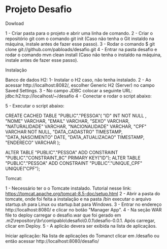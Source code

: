 # Projeto Desafio

Dowload

1 - Criar pasta para o projeto e abrir uma linha de comando.
2 - Criar o repositório git com o comando git init (Caso não tenha o Git instaldo na máquina, instale antes de fazer esse passo).
3 - Rodar o comando $ git clone git://github.com/pabloads/desafio.git
4 - Entrar na pasta desafio e rodar o comando mvn clean install (Caso não tenha o instaldo na máquina, instale antes de fazer esse passo).

Instalação

Banco de dados H2:
1- Instalar o H2 caso, não tenha instalado. 
2 - Ao acessar http://localhost:8082/, escolher Generic H2 (Server) no campo Saved Settings.
3 - No campo JDBC colocar a seguinte URL: jdbc:h2:tcp://localhost/~/desafio
4 - Conectar e rodar o script abaixo:

5 - Executar o script abaixo:

CREATE CACHED TABLE "PUBLIC"."PESSOA"(
    "ID" INT  NOT NULL ,
    "NOME" VARCHAR,
    "EMAIL" VARCHAR,
    "SEXO" VARCHAR,
    "NATURALIDADE" VARCHAR,
    "NACIONALIDADE" VARCHAR,
    "CPF" VARCHAR NOT NULL,
    "DATA_CADASTRO" TIMESTAMP,
    "DATA_NASCIMENTO" DATE,
    "DATA_ATUALIZACAO" TIMESTAMP,
    "ENDERECO" VARCHAR
);

ALTER TABLE "PUBLIC"."PESSOA" ADD CONSTRAINT "PUBLIC"."CONSTRAINT_8C" PRIMARY KEY("ID");
ALTER TABLE "PUBLIC"."PESSOA" ADD CONSTRAINT "PUBLIC"."UNIQUE_CPF" UNIQUE("CPF");



Tomcat:

1 - Necessário ter o o Tomcate instalado. Tutorial nesse link: https://tomcat.apache.org/tomcat-8.5-doc/setup.html
2 - Abrir a pasta do tomcate, onde foi feita a instalação e na pasta /bin executar o arquivo startup.sh para Linux ou startup.bat para Windows.
3 - Entrar no endereço http://localhost:8080/ e clicar no botão "Manager App". 
4 - Na seção WAR file to deploy carregar o desafio.war que foi gerado em .m2\repository\br\com\pablo\desafio\0.0.1\desafio-0.0.1. Após carregar, clicar em Deploy.
5 - A aplicão devera ser exibida na lista de aplicaçãos.

Iniciar aplicação:
Na lista de aplicações do Tomanct clicar em /desafio ou então acessar http://localhost:8080/desafio/
